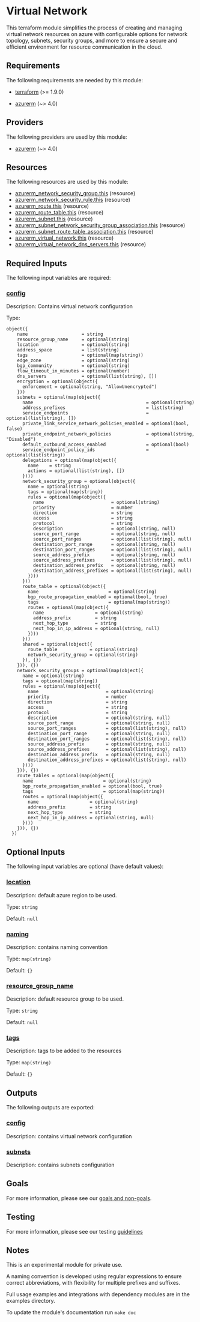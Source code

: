 # Virtual Network

This terraform module simplifies the process of creating and managing virtual network resources on azure with configurable options for network topology, subnets, security groups, and more to ensure a secure and efficient environment for resource communication in the cloud.

<!-- BEGIN_TF_DOCS -->
## Requirements

The following requirements are needed by this module:

- <a name="requirement_terraform"></a> [terraform](#requirement\_terraform) (>= 1.9.0)

- <a name="requirement_azurerm"></a> [azurerm](#requirement\_azurerm) (~> 4.0)

## Providers

The following providers are used by this module:

- <a name="provider_azurerm"></a> [azurerm](#provider\_azurerm) (~> 4.0)

## Resources

The following resources are used by this module:

- [azurerm_network_security_group.this](https://registry.terraform.io/providers/hashicorp/azurerm/latest/docs/resources/network_security_group) (resource)
- [azurerm_network_security_rule.this](https://registry.terraform.io/providers/hashicorp/azurerm/latest/docs/resources/network_security_rule) (resource)
- [azurerm_route.this](https://registry.terraform.io/providers/hashicorp/azurerm/latest/docs/resources/route) (resource)
- [azurerm_route_table.this](https://registry.terraform.io/providers/hashicorp/azurerm/latest/docs/resources/route_table) (resource)
- [azurerm_subnet.this](https://registry.terraform.io/providers/hashicorp/azurerm/latest/docs/resources/subnet) (resource)
- [azurerm_subnet_network_security_group_association.this](https://registry.terraform.io/providers/hashicorp/azurerm/latest/docs/resources/subnet_network_security_group_association) (resource)
- [azurerm_subnet_route_table_association.this](https://registry.terraform.io/providers/hashicorp/azurerm/latest/docs/resources/subnet_route_table_association) (resource)
- [azurerm_virtual_network.this](https://registry.terraform.io/providers/hashicorp/azurerm/latest/docs/resources/virtual_network) (resource)
- [azurerm_virtual_network_dns_servers.this](https://registry.terraform.io/providers/hashicorp/azurerm/latest/docs/resources/virtual_network_dns_servers) (resource)

## Required Inputs

The following input variables are required:

### <a name="input_config"></a> [config](#input\_config)

Description: Contains virtual network configuration

Type:

```hcl
object({
    name                    = string
    resource_group_name     = optional(string)
    location                = optional(string)
    address_space           = list(string)
    tags                    = optional(map(string))
    edge_zone               = optional(string)
    bgp_community           = optional(string)
    flow_timeout_in_minutes = optional(number)
    dns_servers             = optional(list(string), [])
    encryption = optional(object({
      enforcement = optional(string, "AllowUnencrypted")
    }))
    subnets = optional(map(object({
      name                                          = optional(string)
      address_prefixes                              = list(string)
      service_endpoints                             = optional(list(string), [])
      private_link_service_network_policies_enabled = optional(bool, false)
      private_endpoint_network_policies             = optional(string, "Disabled")
      default_outbound_access_enabled               = optional(bool)
      service_endpoint_policy_ids                   = optional(list(string))
      delegations = optional(map(object({
        name    = string
        actions = optional(list(string), [])
      })))
      network_security_group = optional(object({
        name = optional(string)
        tags = optional(map(string))
        rules = optional(map(object({
          name                         = optional(string)
          priority                     = number
          direction                    = string
          access                       = string
          protocol                     = string
          description                  = optional(string, null)
          source_port_range            = optional(string, null)
          source_port_ranges           = optional(list(string), null)
          destination_port_range       = optional(string, null)
          destination_port_ranges      = optional(list(string), null)
          source_address_prefix        = optional(string, null)
          source_address_prefixes      = optional(list(string), null)
          destination_address_prefix   = optional(string, null)
          destination_address_prefixes = optional(list(string), null)
        })))
      }))
      route_table = optional(object({
        name                          = optional(string)
        bgp_route_propagation_enabled = optional(bool, true)
        tags                          = optional(map(string))
        routes = optional(map(object({
          name                   = optional(string)
          address_prefix         = string
          next_hop_type          = string
          next_hop_in_ip_address = optional(string, null)
        })))
      }))
      shared = optional(object({
        route_table            = optional(string)
        network_security_group = optional(string)
      }), {})
    })), {})
    network_security_groups = optional(map(object({
      name = optional(string)
      tags = optional(map(string))
      rules = optional(map(object({
        name                         = optional(string)
        priority                     = number
        direction                    = string
        access                       = string
        protocol                     = string
        description                  = optional(string, null)
        source_port_range            = optional(string, null)
        source_port_ranges           = optional(list(string), null)
        destination_port_range       = optional(string, null)
        destination_port_ranges      = optional(list(string), null)
        source_address_prefix        = optional(string, null)
        source_address_prefixes      = optional(list(string), null)
        destination_address_prefix   = optional(string, null)
        destination_address_prefixes = optional(list(string), null)
      })))
    })), {})
    route_tables = optional(map(object({
      name                          = optional(string)
      bgp_route_propagation_enabled = optional(bool, true)
      tags                          = optional(map(string))
      routes = optional(map(object({
        name                   = optional(string)
        address_prefix         = string
        next_hop_type          = string
        next_hop_in_ip_address = optional(string, null)
      })))
    })), {})
  })
```

## Optional Inputs

The following input variables are optional (have default values):

### <a name="input_location"></a> [location](#input\_location)

Description: default azure region to be used.

Type: `string`

Default: `null`

### <a name="input_naming"></a> [naming](#input\_naming)

Description: contains naming convention

Type: `map(string)`

Default: `{}`

### <a name="input_resource_group_name"></a> [resource\_group\_name](#input\_resource\_group\_name)

Description: default resource group to be used.

Type: `string`

Default: `null`

### <a name="input_tags"></a> [tags](#input\_tags)

Description: tags to be added to the resources

Type: `map(string)`

Default: `{}`

## Outputs

The following outputs are exported:

### <a name="output_config"></a> [config](#output\_config)

Description: contains virtual network configuration

### <a name="output_subnets"></a> [subnets](#output\_subnets)

Description: contains subnets configuration
<!-- END_TF_DOCS -->

## Goals

For more information, please see our [goals and non-goals](./GOALS.md).

## Testing

For more information, please see our testing [guidelines](./TESTING.md)

## Notes

This is an experimental module for private use.

A naming convention is developed using regular expressions to ensure correct abbreviations, with flexibility for multiple prefixes and suffixes.

Full usage examples and integrations with dependency modules are in the examples directory.

To update the module's documentation run `make doc`

